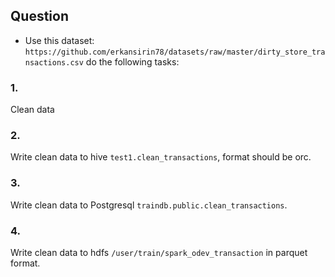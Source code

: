 ## Question  

- Use this dataset: ` https://github.com/erkansirin78/datasets/raw/master/dirty_store_transactions.csv ` 
do the following tasks:

### 1. 
Clean data

### 2. 
Write clean data to hive  `test1.clean_transactions`, format should be orc.

### 3. 
Write clean data to Postgresql `traindb.public.clean_transactions`. 

### 4. 
Write clean data to hdfs `/user/train/spark_odev_transaction` in parquet format.
